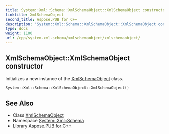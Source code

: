```yaml
---
title: System::Xml::Schema::XmlSchemaObject::XmlSchemaObject constructor
linktitle: XmlSchemaObject
second_title: Aspose.PUB for C++
description: 'System::Xml::Schema::XmlSchemaObject::XmlSchemaObject constructor. Initializes a new instance of the XmlSchemaObject class in C++.'
type: docs
weight: 1100
url: /cpp/system.xml.schema/xmlschemaobject/xmlschemaobject/
---
```

## XmlSchemaObject::XmlSchemaObject constructor


Initializes a new instance of the [XmlSchemaObject](../) class.

```cpp
System::Xml::Schema::XmlSchemaObject::XmlSchemaObject()
```

## See Also

* Class [XmlSchemaObject](../)
* Namespace [System::Xml::Schema](../../)
* Library [Aspose.PUB for C++](../../../)
